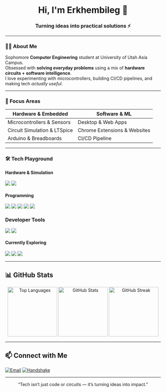 <h1 align="center">Hi, I'm Erkhembileg 👋</h1>
<h3 align="center">Turning ideas into practical solutions ⚡</h3>

---

### 👨‍💻 About Me
Sophomore **Computer Engineering** student at University of Utah Asia Campus.  
Obsessed with **solving everyday problems** using a mix of **hardware circuits + software intelligence**.  
I love experimenting with microcontrollers, building CI/CD pipelines, and making tech *actually useful*.

---

### 🔧 Focus Areas

| **Hardware & Embedded**        | **Software & ML**              |
|--------------------------------|--------------------------------|
| Microcontrollers & Sensors     | Desktop & Web Apps             |
| Circuit Simulation & LTSpice   | Chrome Extensions & Websites   |
| Arduino & Breadboards           | CI/CD Pipeline                 |

---

### 🛠️ Tech Playground

#### Hardware & Simulation
<p> 
  <img src="https://img.shields.io/badge/Arduino-00979D?style=for-the-badge&logo=arduino&logoColor=white"/> 
  <img src="https://img.shields.io/badge/LTSpice-E2231A?style=for-the-badge&logo=tex&logoColor=white"/> 
</p>

#### Programming
<p>
  <img src="https://img.shields.io/badge/C++-00599C?style=for-the-badge&logo=c%2B%2B&logoColor=white"/> 
  <img src="https://img.shields.io/badge/MATLAB-0076A8?style=for-the-badge&logo=Mathworks&logoColor=white"/>
  <img src="https://img.shields.io/badge/HTML5-E34F26?style=for-the-badge&logo=html5&logoColor=white"/>
  <img src="https://img.shields.io/badge/CSS3-1572B6?style=for-the-badge&logo=css3&logoColor=white"/>
  <img src="https://img.shields.io/badge/JavaScript-F7DF1E?style=for-the-badge&logo=javascript&logoColor=black"/>
</p>

### Developer Tools
<p>
  <img src="https://img.shields.io/badge/Git-F05032?style=for-the-badge&logo=git&logoColor=white"/>
  <img src="https://img.shields.io/badge/GitLab-FCA121?style=for-the-badge&logo=gitlab&logoColor=white"/>
</p>

#### Currently Exploring
<p>
  <img src="https://img.shields.io/badge/wxWidgets-0C0C0C?style=for-the-badge&logo=c%2B%2B&logoColor=white"/>
  <img src="https://img.shields.io/badge/C%23-239120?style=for-the-badge&logo=c-sharp&logoColor=white"/>
  <img src="https://img.shields.io/badge/.NET-512BD4?style=for-the-badge&logo=dotnet&logoColor=white"/>
</p>

---


## 📊 GitHub Stats

<div align="center">
  <img src="https://github-readme-stats.vercel.app/api/top-langs/?username=Lumb3&layout=compact&theme=tokyonight" alt="Top Languages" height="160"/>
  <img src="https://github-readme-stats.vercel.app/api?username=Lumb3&show_icons=true&theme=tokyonight" alt="GitHub Stats" height="160"/>
  <img src="https://streak-stats.demolab.com?user=Lumb3&theme=tokyonight&hide_border=true" alt="GitHub Streak" height="160"/>
</div>

---

## 📫 Connect with Me
[![Email](https://img.shields.io/badge/a.erkhembileg9@gmail.com-D14836?style=for-the-badge&logo=gmail&logoColor=white)](mailto:a.erkhembileg9@gmail.com)
[![Handshake](https://img.shields.io/badge/Handshake-00457C?style=for-the-badge&logo=handshake&logoColor=white)](https://utah.joinhandshake.com/profiles/xzc5ut)

---

<div align="center">
  <p>“Tech isn’t just code or circuits — it’s turning ideas into impact.”</p>
</div>
